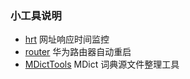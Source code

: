 ### 小工具说明

* [hrt](https://github.com/csg2008/tools/tree/master/hrt) 网址响应时间监控
* [router](https://github.com/csg2008/tools/tree/master/router) 华为路由器自动重启
* [MDictTools](https://github.com/csg2008/tools/tree/master/MDictTools) MDict 词典源文件整理工具